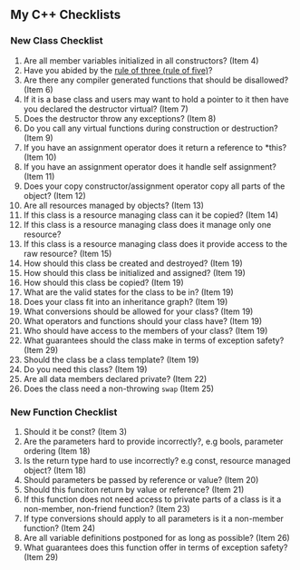 My C++ Checklists
-----------------

### New Class Checklist ###

 1. Are all member variables initialized in all constructors? (Item 4) 
 2. Have you abided by the [rule of three (rule of five)][1]?
 3. Are there any compiler generated functions that should be disallowed? (Item 6)
 4. If it is a base class and users may want to hold a pointer to it then have you declared the destructor virtual? (Item 7)
 5. Does the destructor throw any exceptions? (Item 8)
 6. Do you call any virtual functions during construction or destruction? (Item 9)
 7. If you have an assignment operator does it return a reference to *this? (Item 10)
 8. If you have an assignment operator does it handle self assignment? (Item 11)
 9. Does your copy constructor/assignment operator copy all parts of the object? (Item 12)
 10. Are all resources managed by objects? (Item 13)
 11. If this class is a resource managing class can it be copied? (Item 14)
 12. If this class is a resource managing class does it manage only one resource?
 13. If this class is a resource managing class does it provide access to the raw resource? (Item 15)
 14. How should this class be created and destroyed? (Item 19)
 15. How should this class be initialized and assigned? (Item 19)
 16. How should this class be copied? (Item 19)
 17. What are the valid states for the class to be in? (Item 19)
 18. Does your class fit into an inheritance graph? (Item 19)
 19. What conversions should be allowed for your class? (Item 19)
 20. What operators and functions should your class have? (Item 19)
 21. Who should have access to the members of your class? (Item 19)
 22. What guarantees should the class make in terms of exception safety? (Item 29)
 23. Should the class be a class template? (Item 19)
 24. Do you need this class? (Item 19)
 25. Are all data members declared private? (Item 22)
 26. Does the class need a non-throwing `swap` (Item 25)

### New Function Checklist ###

 1. Should it be const? (Item 3)
 2. Are the parameters hard to provide incorrectly?, e.g bools, parameter ordering (Item 18) 
 3. Is the return type hard to use incorrectly? e.g const, resource managed object? (Item 18)
 4. Should parameters be passed by reference or value? (Item 20)
 5. Should this funciton return by value or reference? (Item 21)
 6. If this function does not need access to private parts of a class is it a non-member, non-friend function? (Item 23)
 7. If type conversions should apply to all parameters is it a non-member function? (Item 24)
 8. Are all variable definitions postponed for as long as possible? (Item 26)
 9. What guarantees does this function offer in terms of exception safety? (Item 29)


  [1]: http://en.wikipedia.org/wiki/Rule_of_three_%28C++_programming%29
